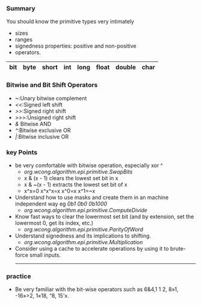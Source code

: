 ### Summary
You should know the primitive types very intimately
* sizes
* ranges
* signedness properties: positive and non-positive
* operators.

bit|byte|short|int|long|float|double|char
---|---|---|---|---|---|---|---|

### Bitwise and Bit Shift Operators
* ~:Unary bitwise complement
* *<<*:Signed left shift
* *>>*:Signed right shift
* *>>>*:Unsigned right shift
* *&* Bitwise AND
* *^*:Bitwise exclusive OR
* *|*:Bitwise inclusive OR

### key Points
* be very comfortable with bitwise operation, especially xor ^
    * *org.wcong.algorithm.epi.primitive.SwapBits*
    * x & (x - 1) clears the lowest set bit in x
    * x & ~(x - 1) extracts the lowest set bit of x
    * x^x=0 x^x^x=x  x^0=x  x^1=~x
* Understand how to use masks and create them in an machine independent way eg *0b1* *0b0* *0b1000*
    * *org.wcong.algorithm.epi.primitive.ComputeDivide*
* Know fast ways to clear the lowermost set bit (and by extension, set the lowermost 0, get its index, etc.)
    * *org.wcong.algorithm.epi.primitive.ParityOfWord*
* Understand signedness and its implications to shifting.
    * *org.wcong.algorithm.epi.primitive.Multiplication*
* Consider using a cache to accelerate operations by using it to brute-force small inputs.
    * ** 
    
### practice
* Be very familiar with the bit-wise operators such as 6&4,1 1 2, 8»1, -16»>2, 1«18, “8, 15'x.


